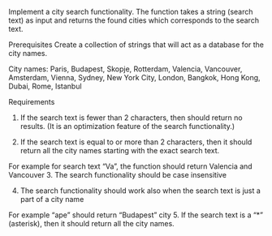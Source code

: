 Implement a city search functionality. The function takes a string (search text) as input and returns the found cities which corresponds to the search text.

Prerequisites
Create a collection of strings that will act as a database for the city names.

City names: Paris, Budapest, Skopje, Rotterdam, Valencia, Vancouver, Amsterdam, Vienna, Sydney, New York City, London, Bangkok, Hong Kong, Dubai, Rome, Istanbul

Requirements
1. If the search text is fewer than 2 characters, then should return no results. (It is an optimization feature of the search functionality.)

2. If the search text is equal to or more than 2 characters, then it should return all the city names starting with the exact search text.

For example for search text “Va”, the function should return Valencia and Vancouver
3. The search functionality should be case insensitive

4. The search functionality should work also when the search text is just a part of a city name

For example “ape” should return “Budapest” city
5. If the search text is a “*” (asterisk), then it should return all the city names.